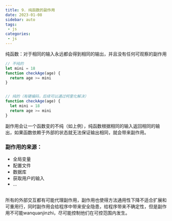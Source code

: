 ```yaml
---
title: 9. 纯函数的副作用
date: 2023-01-08
sidebar: auto
tags:
 - js
categories:
 - js
---
```


纯函数：对于相同的输入永远都会得到相同的输出，并且没有任何可观察的副作用
```js
// 不纯的
let mini = 18
function checkAge(age) {
  return age >= mini
}


// 纯的（有硬编码，后续可以通过柯里化解决）
function checkAge(age) {
  let mini = 18
  return age >= mini
}
```
副作用会让一个函数变的不纯（如上例），纯函数根据相同的输入返回相同的输出，如果函数依赖于外部的状态就无法保证输出相同，就会带来副作用。


### 副作用的来源：
- 全局变量
- 配置文件
- 数据库
- 获取用户的输入
- ...
<br />
所有的外部交互都有可能代理副作用，副作用也使得方法通用性下降不适合扩展和可重用行，同时副作用会给程序中带来安全隐患，给程序带来不确定性，但是副作用不可能wanquanjinzhi，尽可能控制他们在可控范围内发生。
